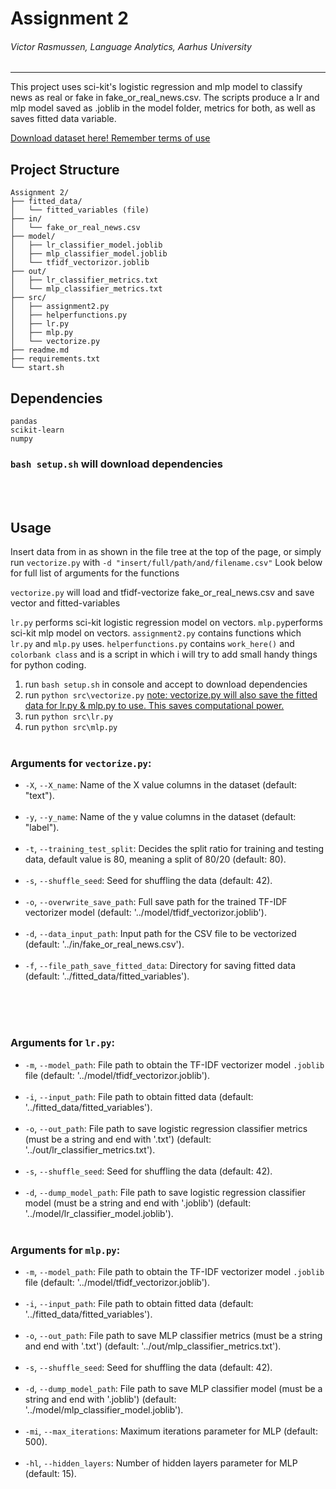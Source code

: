 # Assignment 2 
###### Victor Rasmussen, Language Analytics, Aarhus University
-----

This project uses sci-kit's logistic regression and mlp model to classify news as real or fake in fake_or_real_news.csv. The scripts produce a lr and mlp model saved as .joblib in the model folder,  metrics for both, as well as saves fitted data variable.

[Download dataset here! Remember terms of use](https://github.com/lutzhamel/fake-news/blob/master/data/fake_or_real_news.csv)




## Project Structure

```
Assignment 2/
├── fitted_data/
│   └── fitted_variables (file)
├── in/
│   └── fake_or_real_news.csv
├── model/
│   ├── lr_classifier_model.joblib
│   ├── mlp_classifier_model.joblib
│   └── tfidf_vectorizor.joblib
├── out/
│   ├── lr_classifier_metrics.txt
│   └── mlp_classifier_metrics.txt      
├── src/
│   ├── assignment2.py
│   ├── helperfunctions.py
│   ├── lr.py
│   ├── mlp.py
│   └── vectorize.py
├── readme.md
├── requirements.txt
└── start.sh
```

## Dependencies

```
pandas
scikit-learn
numpy
```

 ### ```bash setup.sh``` will download dependencies

<br>
<br>

## Usage
Insert data from in as shown in the file tree at the top of the page, or simply run ```vectorize.py``` with ```-d "insert/full/path/and/filename.csv"``` Look below for full list of arguments for the functions

```vectorize.py``` will load and tfidf-vectorize fake_or_real_news.csv and save vector and fitted-variables

```lr.py``` performs sci-kit logistic regression model on vectors.
```mlp.py```performs sci-kit mlp model on vectors.
```assignment2.py``` contains functions which ```lr.py``` and ```mlp.py``` uses.
```helperfunctions.py``` contains ```work_here()``` and ```colorbank class``` and is a script in which i will try to add small handy things for python coding.

1. run ```bash setup.sh``` in console and accept to download dependencies
2. run ```python src\vectorize.py``` <u> note: vectorize.py will also save the fitted data for lr.py & mlp.py to use. This saves computational power. </u>
3. run ```python src\lr.py```
4. run ```python src\mlp.py``` <br> <br>
### Arguments for ```vectorize.py```:

- `-X`, `--X_name`: Name of the X value columns in the dataset (default: "text").<br><br>
- `-y`, `--y_name`: Name of the y value columns in the dataset (default: "label").<br><br>
- `-t`, `--training_test_split`: Decides the split ratio for training and testing data, default value is 80, meaning a split of 80/20 (default: 80). <br><br>
- `-s`, `--shuffle_seed`: Seed for shuffling the data (default: 42).<br><br>
- `-o`, `--overwrite_save_path`: Full save path for the trained TF-IDF vectorizer model (default: '../model/tfidf_vectorizor.joblib').<br><br>
- `-d`, `--data_input_path`: Input path for the CSV file to be vectorized (default: '../in/fake_or_real_news.csv').<br><br>
- `-f`, `--file_path_save_fitted_data`: Directory for saving fitted data (default: '../fitted_data/fitted_variables').<br><br>
<br>
<br>

### Arguments for ```lr.py```:

- `-m`, `--model_path`: File path to obtain the TF-IDF vectorizer model `.joblib` file (default: '../model/tfidf_vectorizor.joblib').<br><br>
- `-i`, `--input_path`: File path to obtain fitted data (default: '../fitted_data/fitted_variables').<br><br>
- `-o`, `--out_path`: File path to save logistic regression classifier metrics (must be a string and end with '.txt') (default: '../out/lr_classifier_metrics.txt').<br><br>
- `-s`, `--shuffle_seed`: Seed for shuffling the data (default: 42).<br><br>
- `-d`, `--dump_model_path`: File path to save logistic regression classifier model (must be a string and end with '.joblib') (default: '../model/lr_classifier_model.joblib').<br><br>


### Arguments for ```mlp.py```:

- `-m`, `--model_path`: File path to obtain the TF-IDF vectorizer model `.joblib` file (default: '../model/tfidf_vectorizor.joblib').<br><br>
- `-i`, `--input_path`: File path to obtain fitted data (default: '../fitted_data/fitted_variables').<br><br>
- `-o`, `--out_path`: File path to save MLP classifier metrics (must be a string and end with '.txt') (default: '../out/mlp_classifier_metrics.txt').<br><br>
- `-s`, `--shuffle_seed`: Seed for shuffling the data (default: 42).<br><br>
- `-d`, `--dump_model_path`: File path to save MLP classifier model (must be a string and end with '.joblib') (default: '../model/mlp_classifier_model.joblib').<br><br>
- `-mi`, `--max_iterations`: Maximum iterations parameter for MLP (default: 500).<br><br>
- `-hl`, `--hidden_layers`: Number of hidden layers parameter for MLP (default: 15).<br><br>
